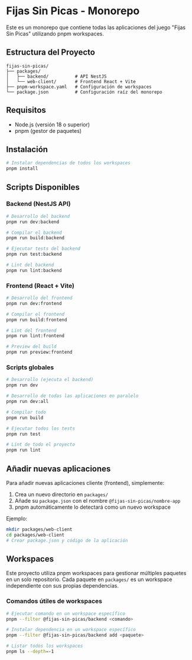 # Fijas Sin Picas - Monorepo

Este es un monorepo que contiene todas las aplicaciones del juego "Fijas Sin Picas" utilizando pnpm workspaces.

## Estructura del Proyecto

```
fijas-sin-picas/
├── packages/
│   ├── backend/          # API NestJS
│   └── web-client/       # Frontend React + Vite
├── pnpm-workspace.yaml   # Configuración de workspaces
└── package.json          # Configuración raíz del monorepo
```

## Requisitos

- Node.js (versión 18 o superior)
- pnpm (gestor de paquetes)

## Instalación

```bash
# Instalar dependencias de todos los workspaces
pnpm install
```

## Scripts Disponibles

### Backend (NestJS API)

```bash
# Desarrollo del backend
pnpm run dev:backend

# Compilar el backend
pnpm run build:backend

# Ejecutar tests del backend
pnpm run test:backend

# Lint del backend
pnpm run lint:backend
```

### Frontend (React + Vite)

```bash
# Desarrollo del frontend
pnpm run dev:frontend

# Compilar el frontend
pnpm run build:frontend

# Lint del frontend
pnpm run lint:frontend

# Preview del build
pnpm run preview:frontend
```

### Scripts globales

```bash
# Desarrollo (ejecuta el backend)
pnpm run dev

# Desarrollo de todas las aplicaciones en paralelo
pnpm run dev:all

# Compilar todo
pnpm run build

# Ejecutar todos los tests
pnpm run test

# Lint de todo el proyecto
pnpm run lint
```

## Añadir nuevas aplicaciones

Para añadir nuevas aplicaciones cliente (frontend), simplemente:

1. Crea un nuevo directorio en `packages/`
2. Añade su `package.json` con el nombre `@fijas-sin-picas/nombre-app`
3. pnpm automáticamente lo detectará como un nuevo workspace

Ejemplo:
```bash
mkdir packages/web-client
cd packages/web-client
# Crear package.json y código de la aplicación
```

## Workspaces

Este proyecto utiliza pnpm workspaces para gestionar múltiples paquetes en un solo repositorio. Cada paquete en `packages/` es un workspace independiente con sus propias dependencias.

### Comandos útiles de workspaces

```bash
# Ejecutar comando en un workspace específico
pnpm --filter @fijas-sin-picas/backend <comando>

# Instalar dependencia en un workspace específico
pnpm --filter @fijas-sin-picas/backend add <paquete>

# Listar todos los workspaces
pnpm ls --depth=-1
```
